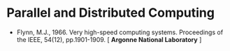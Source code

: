 # Parallel and Distributed Computing

* Flynn, M.J., 1966. Very high-speed computing systems. Proceedings of the IEEE, 54(12), pp.1901-1909. [ **Argonne National Laboratory** ]
 
